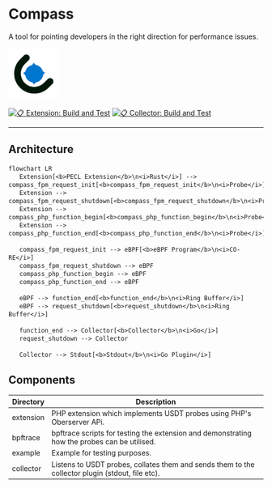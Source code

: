 Compass
=======

A tool for pointing developers in the right direction for performance issues.

<img src="/logo.png" width="100">

[![📋 Extension: Build and Test](https://github.com/skpr/compass/actions/workflows/extension_build.yml/badge.svg)](https://github.com/skpr/compass/actions/workflows/extension_build.yml)
[![📋 Collector: Build and Test](https://github.com/skpr/compass/actions/workflows/collector_build.yml/badge.svg)](https://github.com/skpr/compass/actions/workflows/collector_build.yml)

----

## Architecture

```mermaid
flowchart LR
   Extension[<b>PECL Extension</b>\n<i>Rust</i>] --> compass_fpm_request_init[<b>compass_fpm_request_init</b>\n<i>Probe</i>]
   Extension --> compass_fpm_request_shutdown[<b>compass_fpm_request_shutdown</b>\n<i>Probe</i>]
   Extension --> compass_php_function_begin[<b>compass_php_function_begin</b>\n<i>Probe</i>]
   Extension --> compass_php_function_end[<b>compass_php_function_end</b>\n<i>Probe</i>]

   compass_fpm_request_init --> eBPF[<b>eBPF Program</b>\n<i>CO-RE</i>]
   compass_fpm_request_shutdown --> eBPF
   compass_php_function_begin --> eBPF
   compass_php_function_end --> eBPF

   eBPF --> function_end[<b>function_end</b>\n<i>Ring Buffer</i>]
   eBPF --> request_shutdown[<b>request_shutdown</b>\n<i>Ring Buffer</i>]

   function_end --> Collector[<b>Collector</b>\n<i>Go</i>]
   request_shutdown --> Collector

   Collector --> Stdout[<b>Stdout</b>\n<i>Go Plugin</i>]
```

## Components

| Directory | Description                                                                                      |
|-----------|--------------------------------------------------------------------------------------------------|
| extension | PHP extension which implements USDT probes using PHP's Oberserver APi.                           |
| bpftrace  | bpftrace scripts for testing the extension and demonstrating how the probes can be utilised.     |
| example   | Example for testing purposes.                                                                    |
| collector | Listens to USDT probes, collates them and sends them to the collector plugin (stdout, file etc). |

